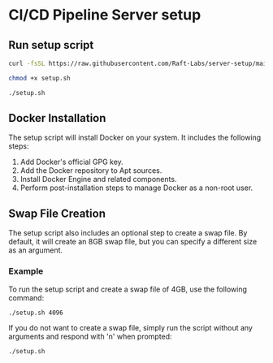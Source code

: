 # CI/CD Pipeline Server setup

## Run setup script
 
 ```bash
 curl -fsSL https://raw.githubusercontent.com/Raft-Labs/server-setup/main/setup.sh -o setup.sh
 ```
 
 ```bash
 chmod +x setup.sh
 ```
 
 ```bash
 ./setup.sh
 ```


## Docker Installation

The setup script will install Docker on your system. It includes the following steps:
1. Add Docker's official GPG key.
2. Add the Docker repository to Apt sources.
3. Install Docker Engine and related components.
4. Perform post-installation steps to manage Docker as a non-root user.

## Swap File Creation

The setup script also includes an optional step to create a swap file. By default, it will create an 8GB swap file, but you can specify a different size as an argument.

### Example

To run the setup script and create a swap file of 4GB, use the following command:

```bash
./setup.sh 4096
```


If you do not want to create a swap file, simply run the script without any arguments and respond with 'n' when prompted:

```bash
./setup.sh
```


